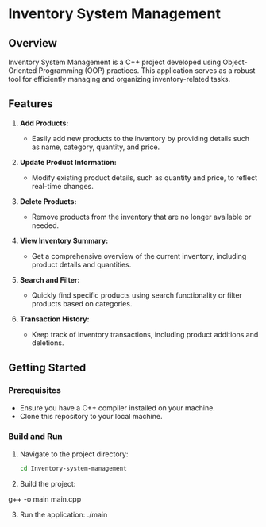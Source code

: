 # Inventory System Management

## Overview

Inventory System Management is a C++ project developed using Object-Oriented Programming (OOP) practices. This application serves as a robust tool for efficiently managing and organizing inventory-related tasks.

## Features

1. **Add Products:**
   - Easily add new products to the inventory by providing details such as name, category, quantity, and price.

2. **Update Product Information:**
   - Modify existing product details, such as quantity and price, to reflect real-time changes.

3. **Delete Products:**
   - Remove products from the inventory that are no longer available or needed.

4. **View Inventory Summary:**
   - Get a comprehensive overview of the current inventory, including product details and quantities.

5. **Search and Filter:**
   - Quickly find specific products using search functionality or filter products based on categories.

6. **Transaction History:**
   - Keep track of inventory transactions, including product additions and deletions.

## Getting Started

### Prerequisites

- Ensure you have a C++ compiler installed on your machine.
- Clone this repository to your local machine.

### Build and Run

1. Navigate to the project directory:

   ```bash
   cd Inventory-system-management
2. Build the project:

  g++ -o main main.cpp

3. Run the application:
   ./main
 
